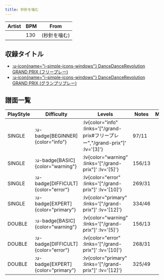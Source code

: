 ```yaml
---
title: 秒針を噛む
---
```


|Artist|BPM|From|
|------|---|----|
||130|(秒針を噛む)|

## 収録タイトル

- [ :u-icon{name="i-simple-icons-windows"} DanceDanceRevolution GRAND PRIX (フリープレー)](/grand-prix#フリープレー)
- [ :u-icon{name="i-simple-icons-windows"} DanceDanceRevolution GRAND PRIX (グランプリプレー)](/grand-prix)

## 譜面一覧

|PlayStyle|Difficulty|Levels|Notes|Movie|
|---------|----------|------|-----|-----|
|SINGLE| :u-badge[BEGINNER]{color="info"} | :lv{color="info" :links='["/grand-prix#フリープレー","/grand-prix"]' :lv='[3]'} |97/11||
|SINGLE| :u-badge[BASIC]{color="warning"} | :lv{color="warning" :links='["/grand-prix"]' :lv='[5]'} |156/13||
|SINGLE| :u-badge[DIFFICULT]{color="error"} | :lv{color="error" :links='["/grand-prix"]' :lv='[10]'} |269/31||
|SINGLE| :u-badge[EXPERT]{color="primary"} | :lv{color="primary" :links='["/grand-prix"]' :lv='[12]'} |334/46||
|DOUBLE| :u-badge[BASIC]{color="warning"} | :lv{color="warning" :links='["/grand-prix"]' :lv='[5]'} |156/13||
|DOUBLE| :u-badge[DIFFICULT]{color="error"} | :lv{color="error" :links='["/grand-prix"]' :lv='[10]'} |268/31||
|DOUBLE| :u-badge[EXPERT]{color="primary"} | :lv{color="primary" :links='["/grand-prix"]' :lv='[12]'} |325/49||
